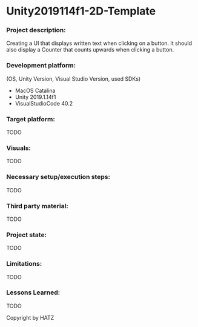 # Unity2019114f1-2D-Template

### Project description: 
Creating a UI that displays written text when clicking on a button. It should also display a Counter that counts upwards when clicking a button.

### Development platform: 
(OS, Unity Version, Visual Studio Version, used SDKs)
- MacOS Catalina
- Unity 2019.1.14f1
- VisualStudioCode 40.2

### Target platform: 
TODO

### Visuals: 
TODO

### Necessary setup/execution steps: 
TODO

### Third party material: 
TODO

### Project state: 
TODO

### Limitations: 
TODO

### Lessons Learned: 
TODO

Copyright by HATZ